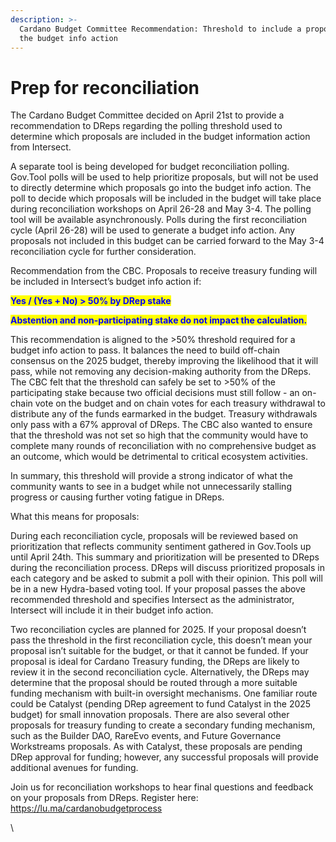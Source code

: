```yaml
---
description: >-
  Cardano Budget Committee Recommendation: Threshold to include a proposal in
  the budget info action
---
```


# Prep for reconciliation

The Cardano Budget Committee decided on April 21st to provide a recommendation to DReps regarding the polling threshold used to determine which proposals are included in the budget information action from Intersect.

A separate tool is being developed for budget reconciliation polling.  Gov.Tool polls will be used to help prioritize proposals, but will not be used to directly determine which proposals go into the budget info action. The poll to decide which proposals will be included in the budget will take place during reconciliation workshops on April 26-28 and May 3-4. The polling tool will be available asynchronously.  Polls during the first reconciliation cycle (April 26-28) will be used to generate a budget info action.  Any proposals not included in this budget can be carried forward to the May 3-4 reconciliation cycle for further consideration.

Recommendation from the CBC.  Proposals to receive treasury funding will be included in Intersect’s budget info action if:

<mark style="color:blue;">**Yes / (Yes + No) > 50% by DRep stake**</mark>

<mark style="color:blue;">**Abstention and non-participating stake do not impact the calculation.**</mark>

This recommendation is aligned to the >50% threshold required for a budget info action to pass.   It balances the need to build off-chain consensus on the 2025 budget, thereby improving the likelihood that it will pass, while not removing any decision-making authority from the DReps.  The CBC felt that the threshold can safely be set to >50% of the participating stake because two official decisions must still follow - an on-chain vote on the budget and on chain votes for each treasury withdrawal to distribute any of the funds earmarked in the budget. Treasury withdrawals only pass with a 67% approval of DReps.  The CBC also wanted to ensure that the threshold was not set so high that the community would have to complete many rounds of reconciliation with no comprehensive budget as an outcome, which would be detrimental to critical ecosystem activities.

In summary, this threshold will provide a strong indicator of what the community wants to see in a budget while not unnecessarily stalling progress or causing further voting fatigue in DReps.

What this means for proposals:

During each reconciliation cycle, proposals will be reviewed based on prioritization that reflects community sentiment gathered in Gov.Tools up until April 24th.  This summary and prioritization will be presented to DReps during the reconciliation process.  DReps will discuss prioritized proposals in each category and be asked to submit a poll with their opinion.  This poll will be in a new Hydra-based voting tool.  If your proposal passes the above recommended threshold and specifies Intersect as the administrator, Intersect will include it in their budget info action. &#x20;

Two reconciliation cycles are planned for 2025.  If your proposal doesn’t pass the threshold in the first reconciliation cycle, this doesn’t mean your proposal isn’t suitable for the budget, or that it cannot be funded.   If your proposal is ideal for Cardano Treasury funding, the DReps are likely to review it in the second reconciliation cycle.  Alternatively, the DReps may determine that the proposal should be routed through a more suitable funding mechanism with built-in oversight mechanisms.  One familiar route could be Catalyst (pending DRep agreement to fund Catalyst in the 2025 budget) for small innovation proposals.  There are also several other proposals for treasury funding to create a secondary funding mechanism, such as the Builder DAO, RareEvo events, and Future Governance Workstreams proposals.  As with Catalyst, these proposals are pending DRep approval for funding; however, any successful proposals will provide additional avenues for funding.

Join us for reconciliation workshops to hear final questions and feedback on your proposals from DReps.  Register here: https://lu.ma/cardanobudgetprocess





\
